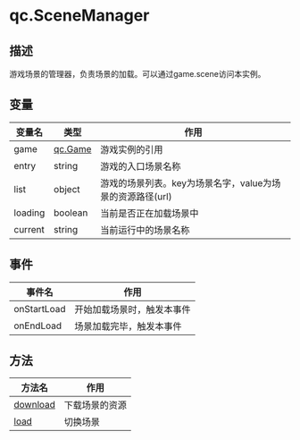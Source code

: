 # qc.SceneManager

## 描述
游戏场景的管理器，负责场景的加载。可以通过game.scene访问本实例。

## 变量
| 变量名 | 类型 |作用 |
| ------------- |-------------|-------------|
| game | [qc.Game](../game/README.md) | 游戏实例的引用 |
| entry | string | 游戏的入口场景名称 |
| list | object | 游戏的场景列表。key为场景名字，value为场景的资源路径(url) |
| loading | boolean | 当前是否正在加载场景中 |
| current | string | 当前运行中的场景名称 |

## 事件
| 事件名 | 作用 |
| ------------- |-------------|
| onStartLoad | 开始加载场景时，触发本事件 |
| onEndLoad | 场景加载完毕，触发本事件 |

## 方法
| 方法名 | 作用 |
| ------------- |-------------|
| [download](download.md) | 下载场景的资源 |
| [load](load.md) | 切换场景 |
